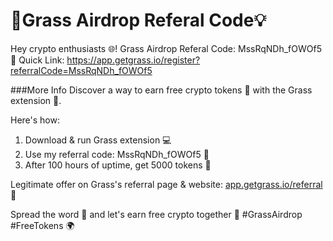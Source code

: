 # 🚀Grass Airdrop Referal Code💡

Hey crypto enthusiasts 🌐! 
Grass Airdrop Referal Code: MssRqNDh_fOWOf5
🔗 Quick Link: https://app.getgrass.io/register?referralCode=MssRqNDh_fOWOf5

###More Info
Discover a way to earn free crypto tokens 🤑 with the Grass extension 🔗. 

Here's how:

1. Download & run Grass extension 💻
2. Use my referral code: MssRqNDh_fOWOf5 📝
3. After 100 hours of uptime, get 5000 tokens 🎉

Legitimate offer on Grass's referral page & website: [app.getgrass.io/referral](http://app.getgrass.io/referral) 📑

Spread the word 📣 and let's earn free crypto together 🤝 #GrassAirdrop #FreeTokens 🌍
